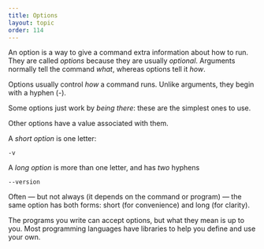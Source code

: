 ```yaml
---
title: Options
layout: topic
order: 114
---
```


An option is a way to give a command extra information about how to run. They
are called _options_ because they are usually _optional_. Arguments normally tell the command _what_, whereas options tell it _how_.

Options usually control _how_ a command runs. Unlike arguments, they begin with a hyphen (-).

Some options just work by _being there_: these are the simplest ones to use.

Other options have a value associated with them.


A _short option_ is one letter:

    -v

A _long option_ is more than one letter, and has _two_ hyphens

    --version

Often — but not always (it depends on the command or program) — the same option has both forms: short (for convenience) and long (for clarity).

The programs you write can accept options, but what they mean is up to you. Most programming languages have libraries to help you define and use your own.